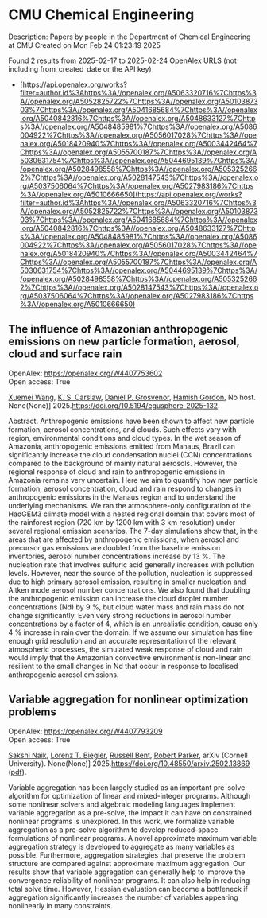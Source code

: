 # CMU Chemical Engineering
Description: Papers by people in the Department of Chemical Engineering at CMU
Created on Mon Feb 24 01:23:19 2025

Found 2 results from 2025-02-17 to 2025-02-24
OpenAlex URLS (not including from_created_date or the API key)
- [https://api.openalex.org/works?filter=author.id%3Ahttps%3A//openalex.org/A5063320716%7Chttps%3A//openalex.org/A5052825722%7Chttps%3A//openalex.org/A5010387303%7Chttps%3A//openalex.org/A5041685684%7Chttps%3A//openalex.org/A5040842816%7Chttps%3A//openalex.org/A5048633127%7Chttps%3A//openalex.org/A5048485981%7Chttps%3A//openalex.org/A5086004922%7Chttps%3A//openalex.org/A5056017028%7Chttps%3A//openalex.org/A5018420940%7Chttps%3A//openalex.org/A5003442464%7Chttps%3A//openalex.org/A5055700187%7Chttps%3A//openalex.org/A5030631754%7Chttps%3A//openalex.org/A5044695139%7Chttps%3A//openalex.org/A5028498558%7Chttps%3A//openalex.org/A5053252662%7Chttps%3A//openalex.org/A5028147543%7Chttps%3A//openalex.org/A5037506064%7Chttps%3A//openalex.org/A5027983186%7Chttps%3A//openalex.org/A5010666650](https://api.openalex.org/works?filter=author.id%3Ahttps%3A//openalex.org/A5063320716%7Chttps%3A//openalex.org/A5052825722%7Chttps%3A//openalex.org/A5010387303%7Chttps%3A//openalex.org/A5041685684%7Chttps%3A//openalex.org/A5040842816%7Chttps%3A//openalex.org/A5048633127%7Chttps%3A//openalex.org/A5048485981%7Chttps%3A//openalex.org/A5086004922%7Chttps%3A//openalex.org/A5056017028%7Chttps%3A//openalex.org/A5018420940%7Chttps%3A//openalex.org/A5003442464%7Chttps%3A//openalex.org/A5055700187%7Chttps%3A//openalex.org/A5030631754%7Chttps%3A//openalex.org/A5044695139%7Chttps%3A//openalex.org/A5028498558%7Chttps%3A//openalex.org/A5053252662%7Chttps%3A//openalex.org/A5028147543%7Chttps%3A//openalex.org/A5037506064%7Chttps%3A//openalex.org/A5027983186%7Chttps%3A//openalex.org/A5010666650)

## The influence of Amazonian anthropogenic emissions on new particle formation, aerosol, cloud and surface rain   

OpenAlex: https://openalex.org/W4407753602    
Open access: True
    
[Xuemei Wang](https://openalex.org/A5100390606), [K. S. Carslaw](https://openalex.org/A5061310552), [Daniel P. Grosvenor](https://openalex.org/A5028113214), [Hamish Gordon](https://openalex.org/A5086004922), No host. None(None)] 2025.https://doi.org/10.5194/egusphere-2025-132.
    
Abstract. Anthropogenic emissions have been shown to affect new particle formation, aerosol concentrations, and clouds. Such effects vary with region, environmental conditions and cloud types. In the wet season of Amazonia, anthropogenic emissions emitted from Manaus, Brazil can significantly increase the cloud condensation nuclei (CCN) concentrations compared to the background of mainly natural aerosols. However, the regional response of cloud and rain to anthropogenic emissions in Amazonia remains very uncertain. Here we aim to quantify how new particle formation, aerosol concentration, cloud and rain respond to changes in anthropogenic emissions in the Manaus region and to understand the underlying mechanisms. We ran the atmosphere-only configuration of the HadGEM3 climate model with a nested regional domain that covers most of the rainforest region (720 km by 1200 km with 3 km resolution) under several regional emission scenarios. The 7-day simulations show that, in the areas that are affected by anthropogenic emissions, when aerosol and precursor gas emissions are doubled from the baseline emission inventories, aerosol number concentrations increase by 13 %. The nucleation rate that involves sulfuric acid generally increases with pollution levels. However, near the source of the pollution, nucleation is suppressed due to high primary aerosol emission, resulting in smaller nucleation and Aitken mode aerosol number concentrations. We also found that doubling the anthropogenic emission can increase the cloud droplet number concentrations (Nd) by 9 %, but cloud water mass and rain mass do not change significantly. Even very strong reductions in aerosol number concentrations by a factor of 4, which is an unrealistic condition, cause only 4 % increase in rain over the domain. If we assume our simulation has fine enough grid resolution and an accurate representation of the relevant atmospheric processes, the simulated weak response of cloud and rain would imply that the Amazonian convective environment is non-linear and resilient to the small changes in Nd that occur in response to localised anthropogenic aerosol emissions.    

    

## Variable aggregation for nonlinear optimization problems   

OpenAlex: https://openalex.org/W4407793209    
Open access: True
    
[Sakshi Naik](https://openalex.org/A5054628015), [Lorenz T. Biegler](https://openalex.org/A5052825722), [Russell Bent](https://openalex.org/A5088880250), [Robert Parker](https://openalex.org/A5062143627), arXiv (Cornell University). None(None)] 2025.https://doi.org/10.48550/arxiv.2502.13869 ([pdf](http://arxiv.org/pdf/2502.13869)).
    
Variable aggregation has been largely studied as an important pre-solve algorithm for optimization of linear and mixed-integer programs. Although some nonlinear solvers and algebraic modeling languages implement variable aggregation as a pre-solve, the impact it can have on constrained nonlinear programs is unexplored. In this work, we formalize variable aggregation as a pre-solve algorithm to develop reduced-space formulations of nonlinear programs. A novel approximate maximum variable aggregation strategy is developed to aggregate as many variables as possible. Furthermore, aggregation strategies that preserve the problem structure are compared against approximate maximum aggregation. Our results show that variable aggregation can generally help to improve the convergence reliability of nonlinear programs. It can also help in reducing total solve time. However, Hessian evaluation can become a bottleneck if aggregation significantly increases the number of variables appearing nonlinearly in many constraints.    

    
